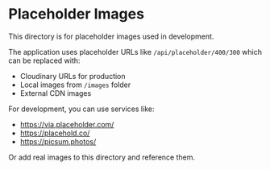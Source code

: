 # Placeholder Images

This directory is for placeholder images used in development.

The application uses placeholder URLs like `/api/placeholder/400/300` which can be replaced with:
- Cloudinary URLs for production
- Local images from `/images` folder
- External CDN images

For development, you can use services like:
- https://via.placeholder.com/
- https://placehold.co/
- https://picsum.photos/

Or add real images to this directory and reference them.

